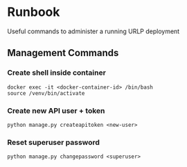 # Runbook

Useful commands to administer a running URLP deployment

## Management Commands

### Create shell inside container

```
docker exec -it <docker-container-id> /bin/bash
source /venv/bin/activate
```


### Create new API user + token
```
python manage.py createapitoken <new-user>
```


### Reset superuser password
```
python manage.py changepassword <superuser>
```